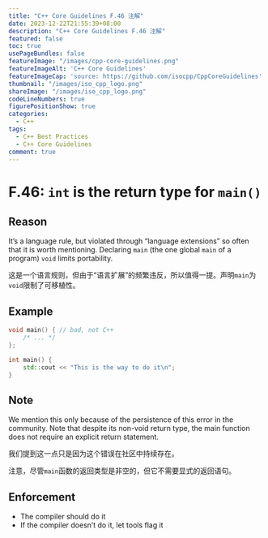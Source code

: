 ```yaml
---
title: "C++ Core Guidelines F.46 注解"
date: 2023-12-22T21:55:39+08:00
description: "C++ Core Guidelines F.46 注解"
featured: false
toc: true
usePageBundles: false
featureImage: "/images/cpp-core-guidelines.png"
featureImageAlt: 'C++ Core Guidelines'
featureImageCap: 'source: https://github.com/isocpp/CppCoreGuidelines'
thumbnail: "/images/iso_cpp_logo.png"
shareImage: "/images/iso_cpp_logo.png"
codeLineNumbers: true
figurePositionShow: true
categories:
  - C++
tags:
  - C++ Best Practices
  - C++ Core Guidelines
comment: true
---
```


# F.46: `int` is the return type for `main()`

## Reason

It’s a language rule, but violated through “language extensions” so often that it is worth mentioning. Declaring `main` (the one global `main` of a program) `void` limits portability.

这是一个语言规则，但由于“语言扩展”的频繁违反，所以值得一提。声明`main`为`void`限制了可移植性。

## Example

```c++
void main() { // bad, not C++
    /* ... */
};

int main() {
    std::cout << "This is the way to do it\n";
}
```

## Note

We mention this only because of the persistence of this error in the community. Note that despite its non-void return type, the main function does not require an explicit return statement.

我们提到这一点只是因为这个错误在社区中持续存在。

注意，尽管`main`函数的返回类型是非空的，但它不需要显式的返回语句。

## Enforcement

- The compiler should do it
- If the compiler doesn’t do it, let tools flag it
